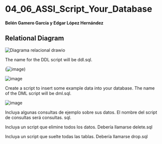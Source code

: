 # 04_06_ASSI_Script_Your_Database
#### Belén Gamero García y Edgar López Hernández

## Relational Diagram
![Diagrama relacional drawio](https://user-images.githubusercontent.com/91567318/214814492-e9ea4301-01fc-448f-a9e4-4b6659d829d7.png)

The name for the DDL script will be ddl.sql.

(![image](https://user-images.githubusercontent.com/91567318/215187935-08359bb0-ff13-4b71-849b-f3f1b73604b1.png))

![image](https://user-images.githubusercontent.com/91567318/215187600-0439fcc9-6278-4650-9b21-bdb0952134ef.png)

Create a script to insert some example data into your database. The name of the DML script will be dml.sql.

![image](https://user-images.githubusercontent.com/91567318/215176785-2fbda927-36a2-401f-9190-d824353754ed.png)

Incluya algunas consultas de ejemplo sobre sus datos. El nombre del script de consultas será consultas.
sql.

Incluya un script que elimine todos los datos. Debería llamarse delete.sql

Incluya un script que suelte todas las tablas. Debería llamarse drop.sql
